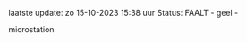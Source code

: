 laatste update: 
zo 15-10-2023 15:38   uur 
Status: FAALT - geel - 
<div class="service Y">microstation</div>